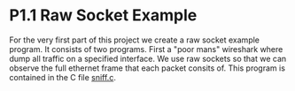 # P1.1 Raw Socket Example

For the very first part of this project we create a raw socket example program. It consists of two programs. First a "poor mans" wireshark where dump all traffic on a specified interface. We use raw sockets so that we can observe the full ethernet frame that each packet consits of. This program is contained in the C file [sniff.c](./sniff.c).  